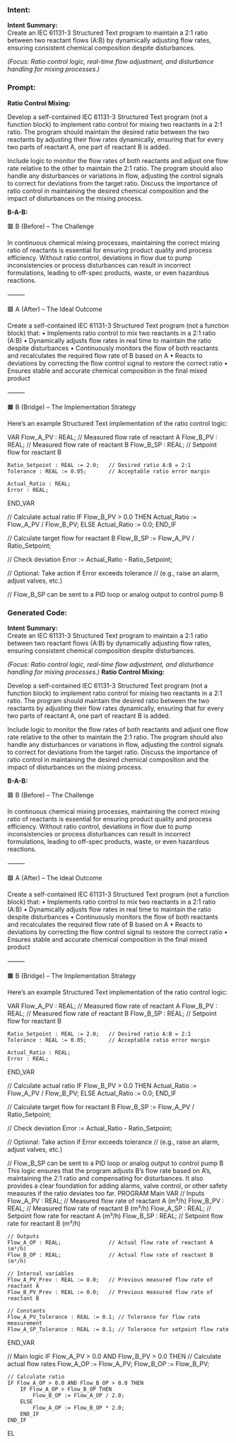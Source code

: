 ### Intent:
**Intent Summary:**  
Create an IEC 61131-3 Structured Text program to maintain a 2:1 ratio between two reactant flows (A:B) by dynamically adjusting flow rates, ensuring consistent chemical composition despite disturbances.  

*(Focus: Ratio control logic, real-time flow adjustment, and disturbance handling for mixing processes.)*

### Prompt:
**Ratio Control Mixing:**

Develop a self-contained IEC 61131-3 Structured Text program (not a function block) to implement ratio control for mixing two reactants in a 2:1 ratio. The program should maintain the desired ratio between the two reactants by adjusting their flow rates dynamically, ensuring that for every two parts of reactant A, one part of reactant B is added.

Include logic to monitor the flow rates of both reactants and adjust one flow rate relative to the other to maintain the 2:1 ratio. The program should also handle any disturbances or variations in flow, adjusting the control signals to correct for deviations from the target ratio. Discuss the importance of ratio control in maintaining the desired chemical composition and the impact of disturbances on the mixing process.

**B-A-B:**

🟥 B (Before) – The Challenge

In continuous chemical mixing processes, maintaining the correct mixing ratio of reactants is essential for ensuring product quality and process efficiency. Without ratio control, deviations in flow due to pump inconsistencies or process disturbances can result in incorrect formulations, leading to off-spec products, waste, or even hazardous reactions.

⸻

🟩 A (After) – The Ideal Outcome

Create a self-contained IEC 61131-3 Structured Text program (not a function block) that:
	•	Implements ratio control to mix two reactants in a 2:1 ratio (A:B)
	•	Dynamically adjusts flow rates in real time to maintain the ratio despite disturbances
	•	Continuously monitors the flow of both reactants and recalculates the required flow rate of B based on A
	•	Reacts to deviations by correcting the flow control signal to restore the correct ratio
	•	Ensures stable and accurate chemical composition in the final mixed product

⸻

🟧 B (Bridge) – The Implementation Strategy

Here’s an example Structured Text implementation of the ratio control logic:

VAR
    Flow_A_PV : REAL;               // Measured flow rate of reactant A
    Flow_B_PV : REAL;               // Measured flow rate of reactant B
    Flow_B_SP : REAL;               // Setpoint flow for reactant B

    Ratio_Setpoint : REAL := 2.0;   // Desired ratio A:B = 2:1
    Tolerance : REAL := 0.05;       // Acceptable ratio error margin

    Actual_Ratio : REAL;
    Error : REAL;
END_VAR

// Calculate actual ratio
IF Flow_B_PV > 0.0 THEN
    Actual_Ratio := Flow_A_PV / Flow_B_PV;
ELSE
    Actual_Ratio := 0.0;
END_IF

// Calculate target flow for reactant B
Flow_B_SP := Flow_A_PV / Ratio_Setpoint;

// Check deviation
Error := Actual_Ratio - Ratio_Setpoint;

// Optional: Take action if Error exceeds tolerance
// (e.g., raise an alarm, adjust valves, etc.)

// Flow_B_SP can be sent to a PID loop or analog output to control pump B

### Generated Code:
**Intent Summary:**  
Create an IEC 61131-3 Structured Text program to maintain a 2:1 ratio between two reactant flows (A:B) by dynamically adjusting flow rates, ensuring consistent chemical composition despite disturbances.  

*(Focus: Ratio control logic, real-time flow adjustment, and disturbance handling for mixing processes.)*
**Ratio Control Mixing:**

Develop a self-contained IEC 61131-3 Structured Text program (not a function block) to implement ratio control for mixing two reactants in a 2:1 ratio. The program should maintain the desired ratio between the two reactants by adjusting their flow rates dynamically, ensuring that for every two parts of reactant A, one part of reactant B is added.

Include logic to monitor the flow rates of both reactants and adjust one flow rate relative to the other to maintain the 2:1 ratio. The program should also handle any disturbances or variations in flow, adjusting the control signals to correct for deviations from the target ratio. Discuss the importance of ratio control in maintaining the desired chemical composition and the impact of disturbances on the mixing process.

**B-A-B:**

🟥 B (Before) – The Challenge

In continuous chemical mixing processes, maintaining the correct mixing ratio of reactants is essential for ensuring product quality and process efficiency. Without ratio control, deviations in flow due to pump inconsistencies or process disturbances can result in incorrect formulations, leading to off-spec products, waste, or even hazardous reactions.

⸻

🟩 A (After) – The Ideal Outcome

Create a self-contained IEC 61131-3 Structured Text program (not a function block) that:
	•	Implements ratio control to mix two reactants in a 2:1 ratio (A:B)
	•	Dynamically adjusts flow rates in real time to maintain the ratio despite disturbances
	•	Continuously monitors the flow of both reactants and recalculates the required flow rate of B based on A
	•	Reacts to deviations by correcting the flow control signal to restore the correct ratio
	•	Ensures stable and accurate chemical composition in the final mixed product

⸻

🟧 B (Bridge) – The Implementation Strategy

Here’s an example Structured Text implementation of the ratio control logic:

VAR
    Flow_A_PV : REAL;               // Measured flow rate of reactant A
    Flow_B_PV : REAL;               // Measured flow rate of reactant B
    Flow_B_SP : REAL;               // Setpoint flow for reactant B

    Ratio_Setpoint : REAL := 2.0;   // Desired ratio A:B = 2:1
    Tolerance : REAL := 0.05;       // Acceptable ratio error margin

    Actual_Ratio : REAL;
    Error : REAL;
END_VAR

// Calculate actual ratio
IF Flow_B_PV > 0.0 THEN
    Actual_Ratio := Flow_A_PV / Flow_B_PV;
ELSE
    Actual_Ratio := 0.0;
END_IF

// Calculate target flow for reactant B
Flow_B_SP := Flow_A_PV / Ratio_Setpoint;

// Check deviation
Error := Actual_Ratio - Ratio_Setpoint;

// Optional: Take action if Error exceeds tolerance
// (e.g., raise an alarm, adjust valves, etc.)

// Flow_B_SP can be sent to a PID loop or analog output to control pump B
This logic ensures that the program adjusts B’s flow rate based on A’s, maintaining the 2:1 ratio and compensating for disturbances. It also provides a clear foundation for adding alarms, valve control, or other safety measures if the ratio deviates too far.
PROGRAM Main
VAR
    // Inputs
    Flow_A_PV : REAL;               // Measured flow rate of reactant A (m³/h)
    Flow_B_PV : REAL;               // Measured flow rate of reactant B (m³/h)
    Flow_A_SP : REAL;               // Setpoint flow rate for reactant A (m³/h)
    Flow_B_SP : REAL;               // Setpoint flow rate for reactant B (m³/h)

    // Outputs
    Flow_A_OP : REAL;               // Actual flow rate of reactant A (m³/h)
    Flow_B_OP : REAL;               // Actual flow rate of reactant B (m³/h)

    // Internal variables
    Flow_A_PV_Prev : REAL := 0.0;   // Previous measured flow rate of reactant A
    Flow_B_PV_Prev : REAL := 0.0;   // Previous measured flow rate of reactant B

    // Constants
    Flow_A_PV_Tolerance : REAL := 0.1; // Tolerance for flow rate measurement
    Flow_A_SP_Tolerance : REAL := 0.1; // Tolerance for setpoint flow rate
END_VAR

// Main logic
IF Flow_A_PV > 0.0 AND Flow_B_PV > 0.0 THEN
    // Calculate actual flow rates
    Flow_A_OP := Flow_A_PV;
    Flow_B_OP := Flow_B_PV;

    // Calculate ratio
    IF Flow_A_OP > 0.0 AND Flow_B_OP > 0.0 THEN
        IF Flow_A_OP > Flow_B_OP THEN
            Flow_B_OP := Flow_A_OP / 2.0;
        ELSE
            Flow_A_OP := Flow_B_OP * 2.0;
        END_IF
    END_IF
EL

